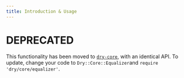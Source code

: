 ```yaml
---
title: Introduction & Usage
---
```


# DEPRECATED

This functionality has been moved to [`dry-core`](//page/dry-core), with an identical API.
To update, change your code to `Dry::Core::Equalizer`and `require 'dry/core/equalizer'`.
